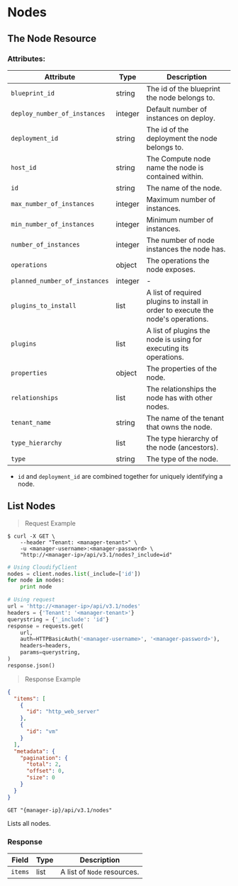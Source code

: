 # Nodes

## The Node Resource

### Attributes:

Attribute | Type | Description
--------- | ------- | -------
`blueprint_id` | string | The id of the blueprint the node belongs to.
`deploy_number_of_instances` | integer | Default number of instances on deploy.
`deployment_id` | string | The id of the deployment the node belongs to.
`host_id` | string | The Compute node name the node is contained within.
`id` | string | The name of the node.
`max_number_of_instances` | integer | Maximum number of instances.
`min_number_of_instances` | integer | Minimum number of instances.
`number_of_instances` | integer | The number of node instances the node has.
`operations` | object | The operations the node exposes.
`planned_number_of_instances` | integer | -
`plugins_to_install` | list | A list of required plugins to install in order to execute the node's operations.
`plugins` | list | A list of plugins the node is using for executing its operations.
`properties` | object | The properties of the node.
`relationships` | list | The relationships the node has with other nodes.
`tenant_name` | string | The name of the tenant that owns the node.
`type_hierarchy` | list | The type hierarchy of the node (ancestors).
`type` | string | The type of the node.

* `id` and `deployment_id` are combined together for uniquely identifying a node.

## List Nodes

> Request Example

```shell
$ curl -X GET \
    --header "Tenant: <manager-tenant>" \
    -u <manager-username>:<manager-password> \
    "http://<manager-ip>/api/v3.1/nodes?_include=id"
```

```python
# Using CloudifyClient
nodes = client.nodes.list(_include=['id'])
for node in nodes:
    print node

# Using request
url = 'http://<manager-ip>/api/v3.1/nodes'
headers = {'Tenant': '<manager-tenant>'}
querystring = {'_include': 'id'}
response = requests.get(
    url,
    auth=HTTPBasicAuth('<manager-username>', '<manager-password>'),
    headers=headers,
    params=querystring,
)
response.json()
```

> Response Example

```json
{
  "items": [
    {
      "id": "http_web_server"
    },
    {
      "id": "vm"
    }
  ],
  "metadata": {
    "pagination": {
      "total": 2,
      "offset": 0,
      "size": 0
    }
  }
}
```

`GET "{manager-ip}/api/v3.1/nodes"`

Lists all nodes.

### Response

Field | Type | Description
--------- | ------- | -------
`items` | list | A list of `Node` resources.
